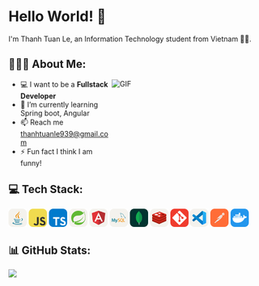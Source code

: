 # Hello World! 👋
 I'm Thanh Tuan Le, an Information Technology student from Vietnam 👨‍💻.

## 👨🏻‍💻 About Me:
<img align="right" alt="GIF" width="300" height="150" src="https://th.bing.com/th/id/R.850477fed08bfe98598082bcd309ce70?rik=9l9aIUrNeKA%2fPw&pid=ImgRaw&r=0" />

- 💻 I want to be a **Fullstack Developer**
- 🌱 I’m currently learning Spring boot, Angular
- 📫 Reach me thanhtuanle939@gmail.com
- ⚡ Fun fact I think I am funny!
  
## 💻 Tech Stack:
<code><img height="36" src="https://github.com/tandpfun/skill-icons/blob/main/icons/Java-Light.svg"></code>
<code><img height="36" src="https://github.com/tandpfun/skill-icons/blob/main/icons/JavaScript.svg"></code>
<code><img height="36" src="https://github.com/tandpfun/skill-icons/blob/main/icons/TypeScript.svg"></code>
<code><img height="36" src="https://github.com/tandpfun/skill-icons/blob/main/icons/Spring-Light.svg"></code>
<code><img height="36" src="https://github.com/tandpfun/skill-icons/blob/main/icons/Angular-Light.svg"></code>
<code><img height="36" src="https://github.com/tandpfun/skill-icons/blob/main/icons/MySQL-Light.svg"></code>
<code><img height="36" src="https://github.com/tandpfun/skill-icons/blob/main/icons/MongoDB.svg"></code>
<code><img height="36" src="https://github.com/tandpfun/skill-icons/blob/main/icons/Redis-Light.svg"></code>
<code><img height="36" src="https://github.com/tandpfun/skill-icons/blob/main/icons/Git.svg"></code>
<code><img height="36" src="https://github.com/tandpfun/skill-icons/blob/main/icons/VSCode-Light.svg"></code>
<code><img height="36" src="https://github.com/tandpfun/skill-icons/blob/main/icons/Postman.svg"></code>
<code><img height="36" src="https://github.com/tandpfun/skill-icons/blob/main/icons/Docker.svg"></code>

## 📊 GitHub Stats:
![](https://github-readme-stats.vercel.app/api?username=lethanhtuan939&theme=radical&hide_border=false&include_all_commits=false&count_private=false)<br/>

